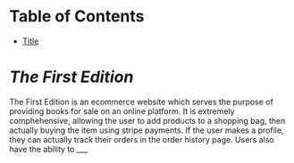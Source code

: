 Table of Contents
=================

   * [Title](#The-First-Edition)
   


# ***The First Edition***

The First Edition is an ecommerce website which serves the purpose of providing books for sale on an online platform. It is extremely comphehensive, allowing the user to add products to a shopping bag,
then actually buying the item using stripe payments. If the user makes a profile, they can actually track their orders in the order history page. Users also have the ability to ___

